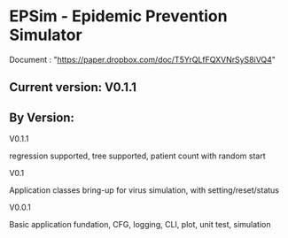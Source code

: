 # EPSim - Epidemic Prevention Simulator

Document : "https://paper.dropbox.com/doc/T5YrQLfFQXVNrSyS8iVQ4"

## Current version: V0.1.1

## By Version:
V0.1.1

regression supported, tree supported, patient count with random start


V0.1

Application classes bring-up for virus simulation, with setting/reset/status 

V0.0.1 

Basic application fundation, CFG, logging, CLI, plot, unit test, simulation
